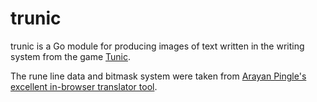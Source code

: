 trunic
======

trunic is a Go module for producing images of text written in the writing system from the game [Tunic](https://en.wikipedia.org/wiki/Tunic_\(video_game\)).

The rune line data and bitmask system were taken from [Arayan Pingle's excellent in-browser translator tool](https://github.com/aryanpingle/Runic).
